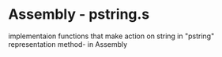 
# Assembly - pstring.s
implementaion functions that make action on string in "pstring" representation method- in Assembly
